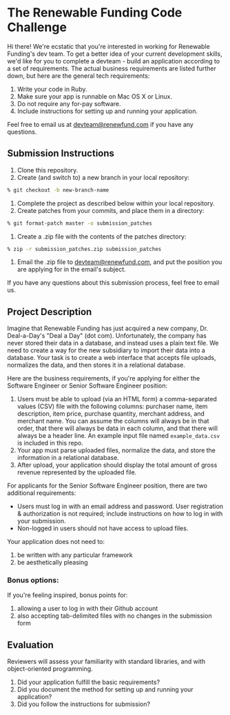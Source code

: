 The Renewable Funding Code Challenge
====================================

Hi there!  We're ecstatic that you're interested in working for Renewable Funding's dev team.  To get a better idea of your current development skills, we'd like for you to complete a devteam - build an application according to a set of requirements.  The actual business requirements are listed further down, but here are the general tech requirements:

1. Write your code in Ruby.
1. Make sure your app is runnable on Mac OS X or Linux.
1. Do not require any for-pay software.
1. Include instructions for setting up and running your application.

Feel free to email us at [devteam@renewfund.com](devteam@renewfund.com) if you have any questions.

## Submission Instructions

1. Clone this repository.
1. Create (and switch to) a new branch in your local repository:

  ```bash
  % git checkout -b new-branch-name
  ```

1. Complete the project as described below within your local repository.
1. Create patches from your commits, and place them in a directory:

  ```bash
  % git format-patch master -o submission_patches
  ```

1. Create a .zip file with the contents of the patches directory:

  ```bash
  % zip -r submission_patches.zip submission_patches
  ```

1. Email the .zip file to [devteam@renewfund.com](devteam@renewfund.com), and put the position you are applying for in the email's subject.

If you have any questions about this submission process, feel free to email us.

## Project Description

Imagine that Renewable Funding has just acquired a new company, Dr. Deal-a-Day's "Deal a Day" (dot com).  Unfortunately, the company has never stored their data in a database, and instead uses a plain text file.  We need to create a way for the new subsidiary to import their data into a database.  Your task is to create a web interface that accepts file uploads, normalizes the data, and then stores it in a relational database.

Here are the business requirements, if you're applying for either the Software Engineer or Senior Software Engineer position:

1. Users must be able to upload (via an HTML form) a comma-separated values (CSV) file with the following columns: purchaser name, item description, item price, purchase quantity, merchant address, and merchant name.  You can assume the columns will always be in that order, that there will always be data in each column, and that there will always be a header line.  An example input file named `example_data.csv` is included in this repo.
1. Your app must parse uploaded files, normalize the data, and store the information in a relational database.
1. After upload, your application should display the total amount of gross revenue represented by the uploaded file.

For applicants for the Senior Software Engineer position, there are two additional requirements:

* Users must log in with an email address and password.  User registration & authorization is not required; include instructions on how to log in with your submission.
* Non-logged in users should not have access to upload files. 

Your application does not need to:

1. be written with any particular framework
1. be aesthetically pleasing

### Bonus options:

If you're feeling inspired, bonus points for:

1. allowing a user to log in with their Github account
1. also accepting tab-delimited files with no changes in the submission form

## Evaluation

Reviewers will assess your familiarity with standard libraries, and with object-oriented programming.

1. Did your application fulfill the basic requirements?
1. Did you document the method for setting up and running your application?
1. Did you follow the instructions for submission?